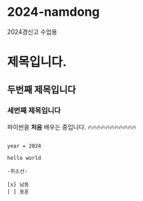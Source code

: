 # 2024-namdong
2024경신고 수업용

# 제목입니다.
## 두번째 제목입니다
### 세번째 제목입니다

파이썬을 **처음** 배우는 중입니다. :fire::fire::fire::fire::fire::fire::fire::fire::fire::fire::fire:

```

year = 2024

```

```
hello world

-취소선-

[x} 남동
[ ] 동훈
